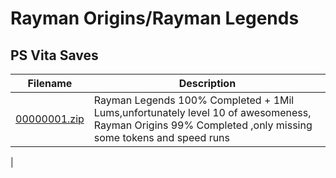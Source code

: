 # Rayman Origins/Rayman Legends

## PS Vita Saves

| Filename | Description |
|----------|-------------|
| [00000001.zip](00000001.zip) | Rayman Legends 100% Completed + 1Mil Lums,unfortunately level 10 of awesomeness, Rayman Origins 99% Completed ,only missing some tokens and speed runs |
